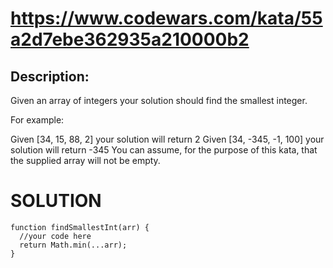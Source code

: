 # https://www.codewars.com/kata/55a2d7ebe362935a210000b2
## Description:
Given an array of integers your solution should find the smallest integer.

For example:

Given [34, 15, 88, 2] your solution will return 2
Given [34, -345, -1, 100] your solution will return -345
You can assume, for the purpose of this kata, that the supplied array will not be empty.

# SOLUTION
```
function findSmallestInt(arr) {
  //your code here
  return Math.min(...arr);
}
```
